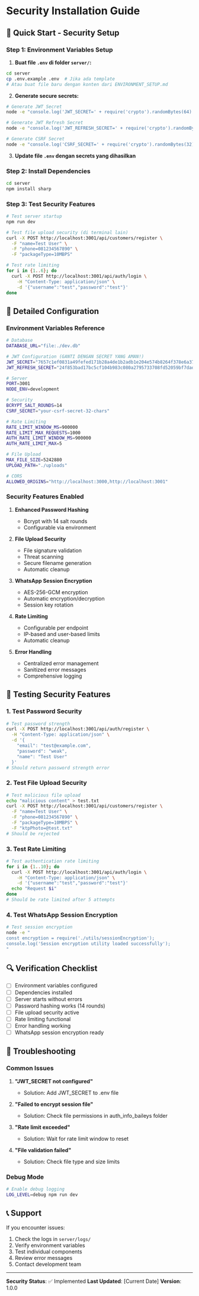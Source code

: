 # Security Installation Guide

## 🚀 Quick Start - Security Setup

### Step 1: Environment Variables Setup

1. **Buat file `.env` di folder `server/`:**
```bash
cd server
cp .env.example .env  # Jika ada template
# Atau buat file baru dengan konten dari ENVIRONMENT_SETUP.md
```

2. **Generate secure secrets:**
```bash
# Generate JWT Secret
node -e "console.log('JWT_SECRET=' + require('crypto').randomBytes(64).toString('hex'))"

# Generate JWT Refresh Secret
node -e "console.log('JWT_REFRESH_SECRET=' + require('crypto').randomBytes(64).toString('hex'))"

# Generate CSRF Secret
node -e "console.log('CSRF_SECRET=' + require('crypto').randomBytes(32).toString('hex'))"
```

3. **Update file `.env` dengan secrets yang dihasilkan**

### Step 2: Install Dependencies

```bash
cd server
npm install sharp
```

### Step 3: Test Security Features

```bash
# Test server startup
npm run dev

# Test file upload security (di terminal lain)
curl -X POST http://localhost:3001/api/customers/register \
  -F "name=Test User" \
  -F "phone=081234567890" \
  -F "packageType=10MBPS"

# Test rate limiting
for i in {1..6}; do 
  curl -X POST http://localhost:3001/api/auth/login \
    -H "Content-Type: application/json" \
    -d '{"username":"test","password":"test"}'
done
```

## 🔧 Detailed Configuration

### Environment Variables Reference

```bash
# Database
DATABASE_URL="file:./dev.db"

# JWT Configuration (GANTI DENGAN SECRET YANG AMAN!)
JWT_SECRET="7657c1ef0831a49fefed171b28a4de1b2adb1e204e574b8264f378e6a3713febb4332f6e5b53e8ed8309880e7548c6409d88a522e05037e53d8e5bc0a49f3c33"
JWT_REFRESH_SECRET="24f853bad17bc5cf104b983c080a2795733708fd52059bf7dad9dfdf31b80ad94be07355d51a7c2b5a57bf12cb3cdda338c684d9e7aa96d7604adbe761bb01b6"

# Server
PORT=3001
NODE_ENV=development

# Security
BCRYPT_SALT_ROUNDS=14
CSRF_SECRET="your-csrf-secret-32-chars"

# Rate Limiting
RATE_LIMIT_WINDOW_MS=900000
RATE_LIMIT_MAX_REQUESTS=1000
AUTH_RATE_LIMIT_WINDOW_MS=900000
AUTH_RATE_LIMIT_MAX=5

# File Upload
MAX_FILE_SIZE=5242880
UPLOAD_PATH="./uploads"

# CORS
ALLOWED_ORIGINS="http://localhost:3000,http://localhost:3001"
```

### Security Features Enabled

1. **Enhanced Password Hashing**
   - Bcrypt with 14 salt rounds
   - Configurable via environment

2. **File Upload Security**
   - File signature validation
   - Threat scanning
   - Secure filename generation
   - Automatic cleanup

3. **WhatsApp Session Encryption**
   - AES-256-GCM encryption
   - Automatic encryption/decryption
   - Session key rotation

4. **Rate Limiting**
   - Configurable per endpoint
   - IP-based and user-based limits
   - Automatic cleanup

5. **Error Handling**
   - Centralized error management
   - Sanitized error messages
   - Comprehensive logging

## 🧪 Testing Security Features

### 1. Test Password Security

```bash
# Test password strength
curl -X POST http://localhost:3001/api/auth/register \
  -H "Content-Type: application/json" \
  -d '{
    "email": "test@example.com",
    "password": "weak",
    "name": "Test User"
  }'
# Should return password strength error
```

### 2. Test File Upload Security

```bash
# Test malicious file upload
echo "malicious content" > test.txt
curl -X POST http://localhost:3001/api/customers/register \
  -F "name=Test User" \
  -F "phone=081234567890" \
  -F "packageType=10MBPS" \
  -F "ktpPhoto=@test.txt"
# Should be rejected
```

### 3. Test Rate Limiting

```bash
# Test authentication rate limiting
for i in {1..10}; do
  curl -X POST http://localhost:3001/api/auth/login \
    -H "Content-Type: application/json" \
    -d '{"username":"test","password":"test"}'
  echo "Request $i"
done
# Should be rate limited after 5 attempts
```

### 4. Test WhatsApp Session Encryption

```bash
# Test session encryption
node -e "
const encryption = require('./utils/sessionEncryption');
console.log('Session encryption utility loaded successfully');
"
```

## 🔍 Verification Checklist

- [ ] Environment variables configured
- [ ] Dependencies installed
- [ ] Server starts without errors
- [ ] Password hashing works (14 rounds)
- [ ] File upload security active
- [ ] Rate limiting functional
- [ ] Error handling working
- [ ] WhatsApp session encryption ready

## 🚨 Troubleshooting

### Common Issues

1. **"JWT_SECRET not configured"**
   - Solution: Add JWT_SECRET to .env file

2. **"Failed to encrypt session file"**
   - Solution: Check file permissions in auth_info_baileys folder

3. **"Rate limit exceeded"**
   - Solution: Wait for rate limit window to reset

4. **"File validation failed"**
   - Solution: Check file type and size limits

### Debug Mode

```bash
# Enable debug logging
LOG_LEVEL=debug npm run dev
```

## 📞 Support

If you encounter issues:

1. Check the logs in `server/logs/`
2. Verify environment variables
3. Test individual components
4. Review error messages
5. Contact development team

---

**Security Status**: ✅ Implemented
**Last Updated**: [Current Date]
**Version**: 1.0.0

